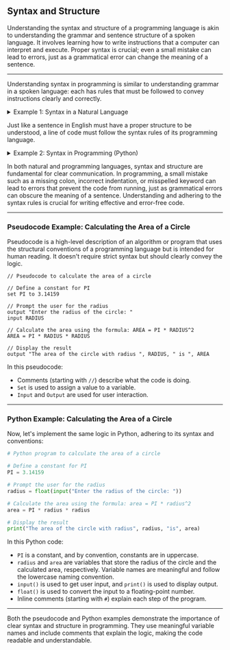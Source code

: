 ## Syntax and Structure

Understanding the syntax and structure of a programming language is akin to understanding the grammar and sentence structure of a spoken language. It involves learning how to write instructions that a computer can interpret and execute. Proper syntax is crucial; even a small mistake can lead to errors, just as a grammatical error can change the meaning of a sentence.

---

Understanding syntax in programming is similar to understanding grammar in a spoken language: each has rules that must be followed to convey instructions clearly and correctly.

<details>
<summary>Example 1: Syntax in a Natural Language</summary>

**In English:**

- **Correct Sentence:** "The cat sat on the mat."
  - This sentence follows English syntax rules: subject (The cat), verb (sat), preposition (on), article (the), and object (mat).
- **Incorrect Sentence:** "Cat the sat mat on."
  - This sentence doesn't make sense because it violates English syntax rules. The words are jumbled, and the sentence structure is incorrect.

</details>

Just like a sentence in English must have a proper structure to be understood, a line of code must follow the syntax rules of its programming language.

<details>
<summary>Example 2: Syntax in Programming (Python)</summary>

**Correct Python Syntax:**

```python
# Correct Syntax
number = 10
if number > 5:
    print("Number is greater than 5.")
```

- This code checks if `number` is greater than 5 and prints a message if the condition is true. It follows Python's syntax rules:
  - Variables are assigned using `=`.
  - The `if` statement is used for conditional execution.
  - The colon `:` denotes the start of the block.
  - Indentation (4 spaces or a tab) is used to define the scope of the block.

**Incorrect Python Syntax:**

```python
# Incorrect Syntax
number = 10
if number > 5
print("Number is greater than 5.")
```

- This code will cause a syntax error for multiple reasons:
  - The colon `:` is missing after the `if` statement, which is required in Python.
  - The `print` statement should be indented to indicate it is part of the `if` block.

Even though the instructions (the logic) in the incorrect example are clear to a human, the computer cannot execute them due to the syntax errors. The absence of a colon and improper indentation break the structure, much like a jumbled sentence in English.
</details>

In both natural and programming languages, syntax and structure are fundamental for clear communication. In programming, a small mistake such as a missing colon, incorrect indentation, or misspelled keyword can lead to errors that prevent the code from running, just as grammatical errors can obscure the meaning of a sentence. Understanding and adhering to the syntax rules is crucial for writing effective and error-free code.

---

### Pseudocode Example: Calculating the Area of a Circle

Pseudocode is a high-level description of an algorithm or program that uses the structural conventions of a programming language but is intended for human reading. It doesn't require strict syntax but should clearly convey the logic.

```
// Pseudocode to calculate the area of a circle

// Define a constant for PI
set PI to 3.14159

// Prompt the user for the radius
output "Enter the radius of the circle: "
input RADIUS

// Calculate the area using the formula: AREA = PI * RADIUS^2
AREA = PI * RADIUS * RADIUS

// Display the result
output "The area of the circle with radius ", RADIUS, " is ", AREA

```

In this pseudocode:
- Comments (starting with `//`) describe what the code is doing.
- `Set` is used to assign a value to a variable.
- `Input` and `Output` are used for user interaction.

---

### Python Example: Calculating the Area of a Circle

Now, let's implement the same logic in Python, adhering to its syntax and conventions:

```python
# Python program to calculate the area of a circle

# Define a constant for PI
PI = 3.14159

# Prompt the user for the radius
radius = float(input("Enter the radius of the circle: "))

# Calculate the area using the formula: area = PI * radius^2
area = PI * radius * radius

# Display the result
print("The area of the circle with radius", radius, "is", area)
```

In this Python code:
- `PI` is a constant, and by convention, constants are in uppercase.
- `radius` and `area` are variables that store the radius of the circle and the calculated area, respectively. Variable names are meaningful and follow the lowercase naming convention.
- `input()` is used to get user input, and `print()` is used to display output.
- `float()` is used to convert the input to a floating-point number.
- Inline comments (starting with `#`) explain each step of the program.

---

Both the pseudocode and Python examples demonstrate the importance of clear syntax and structure in programming. They use meaningful variable names and include comments that explain the logic, making the code readable and understandable.
